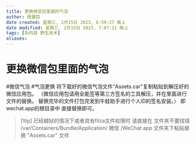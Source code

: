 ```yaml
---
title: 更换微信包里面的气泡
author: 杨翼臣
date created: 星期三, 2月15日 2023, 6:59:27 晚上
date modified: 星期三, 2月15日 2023, 7:07:11 晚上
tags: [杂内容 野生技术]
aliases: 
---
```

# 更换微信包里面的气泡
#微信气泡 #气泡更换 
将下载好的微信气泡文件“Assets.car"复制粘贴到解压好的微信应用包。
（微信应用包请用全能签等第三方签名的工具解压，并在里面进行文件的替换。
替换完毕的文件打包完发到牛蛙助手进行个人ID的签名安装。）
即wechat.app的根目录中
直接替换即可。
>[!tip] 已经越狱的情况下或者具有filza文件权限时
>请直接在
文件夹不要找错
/var/Containers/Bundle/Application/ 微信 /WeChat.app
文件夹下粘贴替换 "Assets.car" 文件



